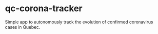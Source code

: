 # qc-corona-tracker

Simple app to autonomously track the evolution of confirmed coronavirus cases in Quebec.
